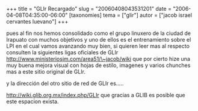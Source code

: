 +++
title = "GLIr Recargado"
slug = "20060408043531201"
date = "2006-04-08T04:35:00-06:00"
[taxonomies]
tema = ["glir"]
autor = ["jacob israel cervantes luevano"]
+++

pues al fin nos hemos consolidado como el grupo linuxero de la ciudad de
Irapuato con muchos objetivos y uno de ellos es el entrenamiento sobre
el LPI en el cual vamos avanzando muy bien, si quieren leer mas al
respecto consulten la siguientes ligas oficiales de GLIr
<a href="http://www.ministeriosjm.com/area51/~jacob/wiki">http://www.ministeriosjm.com/area51/\~jacob/wiki</a>
que por cierto hize una muy buena mejora visual con hojas de estilo,
imagenes y varios chunches mas a este sitio original de GLIr.

y la dirección del otro sitio de red de GLIr es…..

<!-- more -->
<a href="http://wiki.glib.org.mx/index.php/GLIr">http://wiki.glib.org.mx/index.php/GLIr</a>
que gracias a GLIB es posible que este espacion exista.
